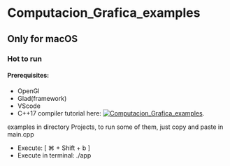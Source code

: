 # Computacion_Grafica_examples
## Only for macOS
### Hot to run
#### Prerequisites:
- OpenGl
- Glad(framework)
- VScode
- C++17 compiler
tutorial here:
[![Computacion_Grafica_examples](https://img.youtube.com/vi/7-dL6a5_B3I)](https://www.youtube.com/watch?v=7-dL6a5_B3I).


examples in directory Projects, to run some of them, just copy and paste in main.cpp
- Execute: [ ⌘ + Shift + b ]
- Execute in terminal: ./app
